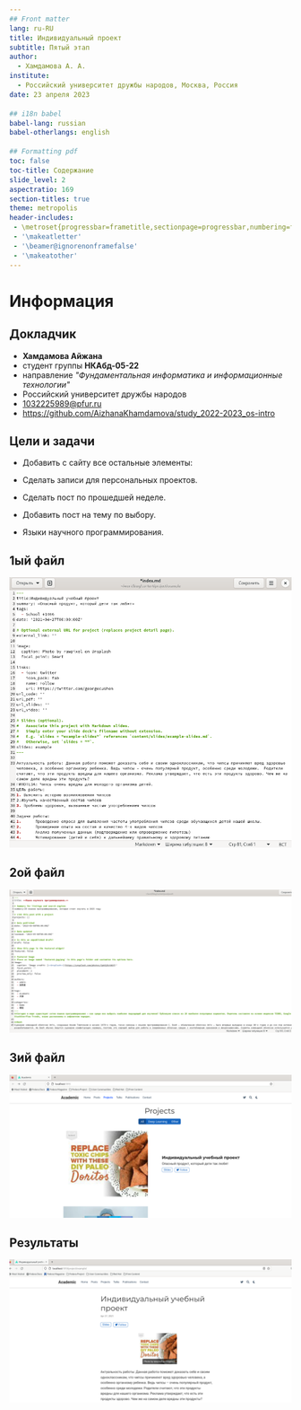 ```yaml
---
## Front matter
lang: ru-RU
title: Индивидуальный проект
subtitle: Пятый этап
author:
  - Хамдамова А. А.
institute:
  - Российский университет дружбы народов, Москва, Россия
date: 23 апреля 2023

## i18n babel
babel-lang: russian
babel-otherlangs: english

## Formatting pdf
toc: false
toc-title: Содержание
slide_level: 2
aspectratio: 169
section-titles: true
theme: metropolis
header-includes:
 - \metroset{progressbar=frametitle,sectionpage=progressbar,numbering=fraction}
 - '\makeatletter'
 - '\beamer@ignorenonframefalse'
 - '\makeatother'
---
```


# Информация

## Докладчик

 * **Хамдамова Айжана** 
 * студент группы **НКАбд-05-22**
 * направление *"Фундаментальная информатика и информационные технологии"* 
 * Российский университет дружбы народов
 * [1032225989@pfur.ru](mailto:1032225989@pfur.ru)
 * <https://github.com/AizhanaKhamdamova/study_2022-2023_os-intro>



## Цели и задачи

- Добавить с сайту все остальные элементы:

- Сделать записи для персональных проектов.
- Сделать пост по прошедшей неделе.
- Добавить пост на тему по выбору.
- Языки научного программирования.

## 1ый файл

![](image/1.png)


## 2ой файл

![](image/2.png)

## 3ий файл 

![](image/3.png)

## Результаты 

![](image/4.png)
